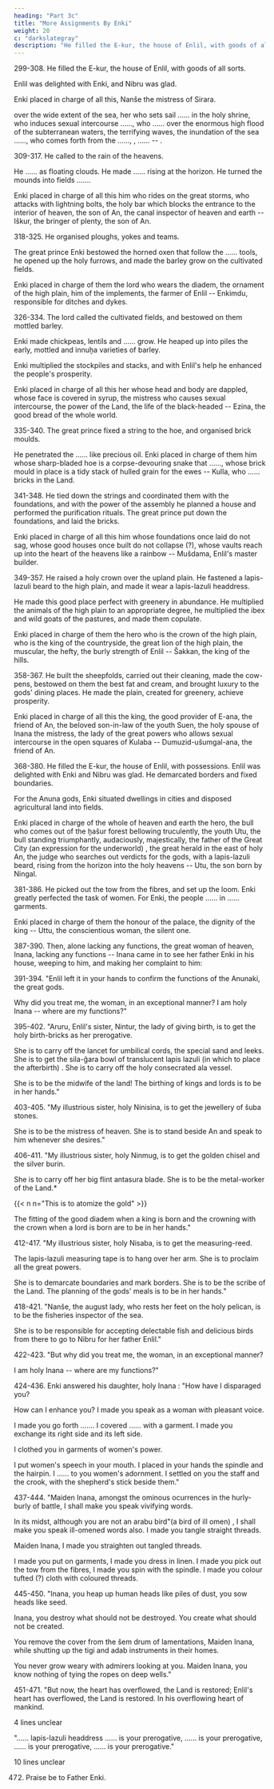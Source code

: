 ```yaml
---
heading: "Part 3c"
title: "More Assignments By Enki"
weight: 20
c: "darkslategray"
description: "He filled the E-kur, the house of Enlil, with goods of all sorts."
---
```




299-308. He filled the E-kur, the house of Enlil, with goods of all sorts. 

Enlil was delighted with Enki, and Nibru was glad. 

Enki placed in charge of all this, Nanše the mistress of Sirara. 

over the wide extent of the sea, her who sets sail …… in the holy shrine, who induces sexual intercourse ……, who …… over the enormous high flood of the subterranean waters, the terrifying waves, the inundation of the sea ……, who comes forth from the ……, , …… -- .


309-317. He called to the rain of the heavens. 

He …… as floating clouds. He made …… rising at the horizon. He turned the mounds into fields ……. 

Enki placed in charge of all this him who rides on the great storms, who attacks with lightning bolts, the holy bar which blocks the entrance to the interior of heaven, the son of An, the canal inspector of heaven and earth -- Iškur, the bringer of plenty, the son of An.


318-325. He organised ploughs, yokes and teams. 

The great prince Enki bestowed the horned oxen that follow the …… tools, he opened up the holy furrows, and made the barley grow on the cultivated fields.

Enki placed in charge of them the lord who wears the diadem, the ornament of the high plain, him of the implements, the farmer of Enlil -- Enkimdu, responsible for ditches and dykes.


326-334. The lord called the cultivated fields, and bestowed on them mottled barley. 

Enki made chickpeas, lentils and …… grow. He heaped up into piles the early, mottled and innuḫa varieties of barley. 

Enki multiplied the stockpiles and stacks, and with Enlil's help he enhanced the people's prosperity. 

Enki placed in charge of all this her whose head and body are dappled, whose face is covered in syrup, the mistress who causes sexual intercourse, the power of the Land, the life of the black-headed -- Ezina, the good bread of the whole world.


335-340. The great prince fixed a string to the hoe, and organised brick moulds. 

He penetrated the …… like precious oil. Enki placed in charge of them him whose sharp-bladed hoe is a corpse-devouring snake that ……, whose brick mould in place is a tidy stack of hulled grain for the ewes -- Kulla, who …… bricks in the Land.


341-348. He tied down the strings and coordinated them with the foundations, and with the power of the assembly he planned a house and performed the purification rituals. The great prince put down the foundations, and laid the bricks. 

Enki placed in charge of all this him whose foundations once laid do not sag, whose good houses once built do not collapse (?), whose vaults reach up into the heart of the heavens like a rainbow -- Mušdama, Enlil's master builder.


349-357. He raised a holy crown over the upland plain. He fastened a lapis-lazuli beard to the high plain, and made it wear a lapis-lazuli headdress. 

He made this good place perfect with greenery in abundance. He multiplied the animals of the high plain to an appropriate degree, he multiplied the ibex and wild goats of the pastures, and made them copulate. 

Enki placed in charge of them the hero who is the crown of the high plain, who is the king of the countryside, the great lion of the high plain, the muscular, the hefty, the burly strength of Enlil -- Šakkan, the king of the hills.


358-367. He built the sheepfolds, carried out their cleaning, made the cow-pens, bestowed on them the best fat and cream, and brought luxury to the gods' dining places. He made the plain, created for greenery, achieve prosperity. 

Enki placed in charge of all this the king, the good provider of E-ana, the friend of An, the beloved son-in-law of the youth Suen, the holy spouse of Inana the mistress, the lady of the great powers who allows sexual intercourse in the open squares of Kulaba -- Dumuzid-ušumgal-ana, the friend of An.


368-380. He filled the E-kur, the house of Enlil, with possessions. Enlil was delighted with Enki and Nibru was glad. He demarcated borders and fixed boundaries. 

For the Anuna gods, Enki situated dwellings in cities and disposed agricultural land into fields. 

Enki placed in charge of the whole of heaven and earth the hero, the bull who comes out of the ḫašur forest bellowing truculently, the youth Utu, the bull standing triumphantly, audaciously, majestically, the father of the Great City (an expression for the underworld) , the great herald in the east of holy An, the judge who searches out verdicts for the gods, with a lapis-lazuli beard, rising from the horizon into the holy heavens -- Utu, the son born by Ningal.


381-386. He picked out the tow from the fibres, and set up the loom. Enki greatly perfected the task of women. For Enki, the people …… in …… garments. 

Enki placed in charge of them the honour of the palace, the dignity of the king -- Uttu, the conscientious woman, the silent one.

387-390. Then, alone lacking any functions, the great woman of heaven, Inana, lacking any functions -- Inana came in to see her father Enki in his house, weeping to him, and making her complaint to him:

391-394. "Enlil left it in your hands to confirm the functions of the Anunaki, the great gods. 

Why did you treat me, the woman, in an exceptional manner? I am holy Inana -- where are my functions?"


395-402. "Aruru, Enlil's sister, Nintur, the lady of giving birth, is to get the holy birth-bricks as her prerogative. 

She is to carry off the lancet for umbilical cords, the special sand and leeks. She is to get the sila-ĝara bowl of translucent lapis lazuli (in which to place the afterbirth) . She is to carry off the holy consecrated ala vessel. 

She is to be the midwife of the land! The birthing of kings and lords is to be in her hands."


403-405. "My illustrious sister, holy Ninisina, is to get the jewellery of šuba stones. 

She is to be the mistress of heaven. She is to stand beside An and speak to him whenever she desires."


406-411. "My illustrious sister, holy Ninmug, is to get the golden chisel and the silver burin. 

She is to carry off her big flint antasura blade. She is to be the metal-worker of the Land.*

{{< n n="This is to atomize the gold" >}}


The fitting of the good diadem when a king is born and the crowning with the crown when a lord is born are to be in her hands."


412-417. "My illustrious sister, holy Nisaba, is to get the measuring-reed. 

The lapis-lazuli measuring tape is to hang over her arm. She is to proclaim all the great powers. 

She is to demarcate boundaries and mark borders. She is to be the scribe of the Land. The planning of the gods' meals is to be in her hands."


418-421. "Nanše, the august lady, who rests her feet on the holy pelican, is to be the fisheries inspector of the sea. 

She is to be responsible for accepting delectable fish and delicious birds from there to go to Nibru for her father Enlil."


422-423. "But why did you treat me, the woman, in an exceptional manner? 

I am holy Inana -- where are my functions?"


424-436. Enki answered his daughter, holy Inana : "How have I disparaged you? 

How can I enhance you? I made you speak as a woman with pleasant voice.

I made you go forth ……. I covered …… with a garment. I made you exchange its right side and its left side. 

I clothed you in garments of women's power. 

I put women's speech in your mouth. I placed in your hands the spindle and the hairpin. I …… to you women's adornment. I settled on you the staff and the crook, with the shepherd's stick beside them."


437-444. "Maiden Inana, amongst the ominous ocurrences in the hurly-burly of battle, I shall make you speak vivifying words.


In its midst, although you are not an arabu bird"(a bird of ill omen) , I shall make you speak ill-omened words also. I made you tangle straight threads.

Maiden Inana, I made you straighten out tangled threads. 

I made you put on garments, I made you dress in linen. I made you pick out the tow from the fibres, I made you spin with the spindle. I made you colour tufted (?) cloth with coloured threads.


445-450. "Inana, you heap up human heads like piles of dust, you sow heads like seed. 

Inana, you destroy what should not be destroyed. You create what should not be created.

You remove the cover from the šem drum of lamentations, Maiden Inana, while shutting up the tigi and adab instruments in their homes. 

You never grow weary with admirers looking at you. Maiden Inana, you know nothing of tying the ropes on deep wells."


451-471. "But now, the heart has overflowed, the Land is restored; Enlil's heart has overflowed, the Land is restored. In his overflowing heart of mankind.

4 lines unclear

"…… lapis-lazuli headdress …… is your prerogative, …… is your prerogative, …… is your prerogative, …… is your prerogative."

10 lines unclear

472. Praise be to Father Enki.
